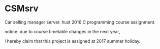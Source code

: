 # CSMsrv
Car selling manager server. hust 2016 C programming course assignment.

notice: due to course timetable changes in the next year,

I hereby claim that this project is assigned at 2017 summer holiday.
